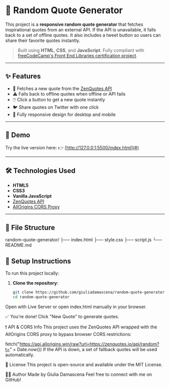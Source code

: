 # 🎯 Random Quote Generator

This project is a **responsive random quote generator** that fetches inspirational quotes from an external API. If the API is unavailable, it falls back to a set of offline quotes. It also includes a tweet button so users can share their favorite quotes instantly.

> Built using **HTML**, **CSS**, and **JavaScript**.
> Fully compliant with [freeCodeCamp's Front End Libraries certification project](https://www.freecodecamp.org/learn).

---

## ✨ Features

- 🔁 Fetches a new quote from the [ZenQuotes API](https://zenquotes.io/)
- ⚠️ Falls back to offline quotes when offline or API fails
- 🖱️ Click a button to get a new quote instantly
- 🐦 Share quotes on Twitter with one click
- 📱 Fully responsive design for desktop and mobile

---


## 🚀 Demo

Try the live version here:
👉 [http://127.0.0.1:5500/index.html](#)


---

## 🛠️ Technologies Used

- **HTML5**
- **CSS3**
- **Vanilla JavaScript**
- [ZenQuotes API](https://zenquotes.io/)
- [AllOrigins CORS Proxy](https://allorigins.win/)

---

## 📂 File Structure

random-quote-generator/
├── index.html
├── style.css
├── script.js
└── README.md



## 🔧 Setup Instructions

To run this project locally:

1. **Clone the repository**:

   ```bash
   git clone https://github.com/giuliadamascena/random-quote-generator.git
   cd random-quote-generator
Open with Live Server or open index.html manually in your browser.

✅ You're done! Click "New Quote" to generate quotes.

❗ API & CORS Info
This project uses the ZenQuotes API wrapped with the AllOrigins CORS proxy to bypass browser CORS restrictions:


fetch("https://api.allorigins.win/raw?url=https://zenquotes.io/api/random?t=" + Date.now())
If the API is down, a set of fallback quotes will be used automatically.

📜 License
This project is open-source and available under the MIT License.

🙋‍♀️ Author
Made by Giulia Damascena
Feel free to connect with me on GitHub!